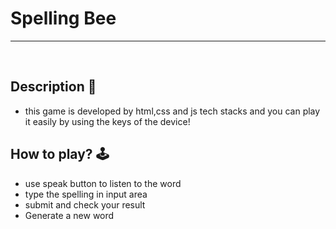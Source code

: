 # **Spelling Bee** 

---

<br>

## **Description 📃**
- this game is developed by html,css and js tech stacks and you can play it easily by using the keys of the device!

## **How to play? 🕹️**
- use speak button to listen to the word
- type the spelling in input area
- submit and check your result
- Generate a new word 


